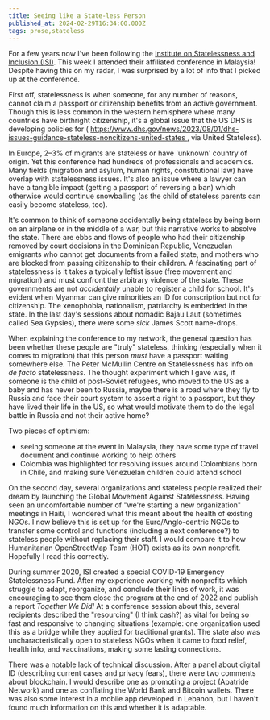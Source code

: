 ```yaml
---
title: Seeing like a State-less Person
published_at: 2024-02-29T16:34:00.000Z
tags: prose,stateless
---
```


For a few years now I've been following the [Institute on Statelessness and Inclusion (ISI)](https://www.institutesi.org/).
This week I attended their affiliated conference in Malaysia! Despite having this on my radar, I was surprised by a lot of info that I picked up at the conference.

First off, statelessness is when someone, for any number of reasons, cannot claim a passport or citizenship benefits from an active government. Though this is less common in the western hemisphere where many countries have birthright citizenship, it's a global issue that the US DHS is developing policies for ( https://www.dhs.gov/news/2023/08/01/dhs-issues-guidance-stateless-noncitizens-united-states , via United Stateless).

In Europe, 2–3% of migrants are stateless or have 'unknown' country of origin. Yet this conference had hundreds of professionals and academics. Many fields (migration and asylum, human rights, constitutional law) have overlap with statelessness issues. It's also an issue where a lawyer can have a tangible impact (getting a passport of reversing a ban) which otherwise would continue snowballing (as the child of stateless parents can easily become stateless, too).

It's common to think of someone accidentally being stateless by being born on an airplane or in the middle of a war, but this narrative works to absolve the state. There are ebbs and flows of people who had their citizenship removed by court decisions in the Dominican Republic, Venezuelan emigrants who cannot get documents from a failed state, and mothers who are blocked from passing citizenship to their children. A fascinating part of statelessness is it takes a typically leftist issue (free movement and migration) and must confront the arbitrary violence of the state. These governments are not *accidentally* unable to register a child for school. It's evident when Myanmar can give minorities an ID for conscription but not for citizenship. The xenophobia, nationalism, patriarchy is embedded in the state. In the last day's sessions about nomadic Bajau Laut (sometimes called Sea Gypsies), there were some *sick* James Scott name-drops.

When explaining the conference to my network, the general question has been whether these people are "truly" stateless,
thinking (especially when it comes to migration) that this person *must* have a passport waiting somewhere else. The Peter McMullin Centre on Statelessness
has info on *de facto* statelessness. The thought experiment which I gave was, if someone is the child of post-Soviet refugees, who moved to the US as a baby and has never been to Russia, maybe there is a road where they
fly to Russia and face their court system to assert a right to a passport, but they have lived their life in the US,
so what would motivate them to do the legal battle in Russia and not their active home?

Two pieces of optimism:
- seeing someone at the event in Malaysia, they have some type of travel document and continue working to help others
- Colombia was highlighted for resolving issues around Colombians born in Chile, and making sure Venezuelan children could attend school

On the second day, several organizations and stateless people realized their dream by launching the Global Movement Against Statelessness. Having seen an uncomfortable number of "we're starting a new organization" meetings in Haiti, I wondered what this meant about the health of existing NGOs. I now believe this is set up for the Euro/Anglo-centric NGOs to transfer some control and functions (including a next conference?) to stateless people without replacing their staff. I would compare it to how Humanitarian OpenStreetMap Team (HOT) exists as its own nonprofit. Hopefully I read this correctly.

During summer 2020, ISI created a special COVID-19 Emergency Statelessness Fund. After my experience working with nonprofits which struggle to adapt, reorganize, and conclude their lines of work, it was encouraging to see them close the program at the end of 2022 and publish a report *Together We Did!* At a conference session about this, several recipients described the "resourcing" (I think cash?) as vital for being so fast and responsive to changing situations (example: one organization used this as a bridge while they applied for traditional grants). The state also was uncharacteristically open to stateless NGOs when it came to food relief, health info, and vaccinations, making some lasting connections.

There was a notable lack of technical discussion. After a panel about digital ID (describing current cases and privacy fears), there were two comments about blockchain. I would describe one as promoting a project (Apatride Network) and one as conflating the World Bank and Bitcoin wallets. There was also some interest in a mobile app developed in Lebanon, but I haven't found much information on this and whether it is adaptable.

<br/>
<br/>
<br/>
